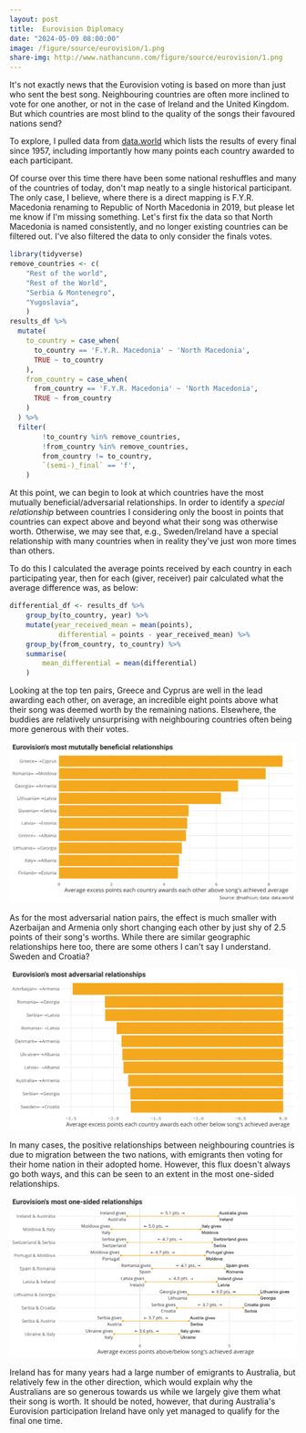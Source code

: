 ```yaml
---
layout: post
title:  Eurovision Diplomacy
date: "2024-05-09 08:00:00"
image: /figure/source/eurovision/1.png
share-img: http://www.nathancunn.com/figure/source/eurovision/1.png
---
```


It's not exactly news that the Eurovision voting is based on more than just who sent 
the best song. Neighbouring countries are often more inclined to vote for one another,
or not in the case of Ireland and the United Kingdom. But which countries are most blind 
to the quality of the songs their favoured nations send?

To explore, I pulled data from [data.world](https://data.world/datagraver/eurovision-song-contest-scores-1975-2019) 
which lists the results of every final since 1957, including importantly how many points 
each country awarded to each participant.

Of course over this time there have been some national reshuffles and many of the 
countries of today, don't map neatly to a single historical participant. The only case, 
I believe, where there is a direct mapping is F.Y.R. Macedonia renaming to Republic of 
North Macedonia in 2019, but please let me know if I'm missing something. 
Let's first fix the data so that North Macedonia is named consistently, and no longer existing 
countries can be filtered out. I've also filtered the data to only consider the finals votes.

```r
library(tidyverse)
remove_countries <- c(
    "Rest of the world", 
    "Rest of the World", 
    "Serbia & Montenegro", 
    "Yugoslavia",
    )
results_df %>%
  mutate(
    to_country = case_when(
      to_country == 'F.Y.R. Macedonia' ~ 'North Macedonia',
      TRUE ~ to_country
    ),
    from_country = case_when(
      from_country == 'F.Y.R. Macedonia' ~ 'North Macedonia',
      TRUE ~ from_country
    )
  ) %>%
  filter(
        !to_country %in% remove_countries,
        !from_country %in% remove_countries,
        from_country != to_country,
        `(semi-)_final` == 'f',
    ) 
```

At this point, we can begin to look at which countries have the most mutually beneficial/adversarial
relationships. In order to identify a _special relationship_ between countries I considering only 
the boost in points that countries can expect above and beyond what their song was otherwise worth.
Otherwise, we may see that, e.g., Sweden/Ireland have a special relationship with many countries when in reality 
they've just won more times than others.

To do this I calculated the average points received by each country in each participating year, then for each
(giver, receiver) pair calculated what the average difference was, as below:

```r
differential_df <- results_df %>%
    group_by(to_country, year) %>%
    mutate(year_received_mean = mean(points),
            differential = points - year_received_mean) %>%
    group_by(from_country, to_country) %>%
    summarise(
        mean_differential = mean(differential)
    )
```

Looking at the top ten pairs, Greece and Cyprus are well in the lead awarding each other, on average,
an incredible eight points above what their song was deemed worth by the remaining nations. Elsewhere, 
the buddies are relatively unsurprising with neighbouring countries often being more generous with their votes.

![](../figure/source/eurovision/1.png)


As for the most adversarial nation pairs, the effect is much smaller with Azerbaijan and Armenia only short changing 
each other by just shy of 2.5 points of their song's worths. 
While there are similar geographic relationships here too, there are some others I can't say I understand. Sweden and Croatia? 


![](../figure/source/eurovision/2.png)


In many cases, the positive relationships between neighbouring countries is due to migration between the two nations, with emigrants then voting for their home nation in their adopted home. However, this flux doesn't always go both ways, and this can 
be seen to an extent in the most one-sided relationships. 

![](../figure/source/eurovision/3.png)

Ireland has for many years had a large number of emigrants to Australia, but relatively few in the other direction, which would explain why the Australians are so generous towards us while we largely give them what their song is worth. It should be noted, however, that during Australia's Eurovision participation Ireland have only yet managed to qualify for the final one time. 



